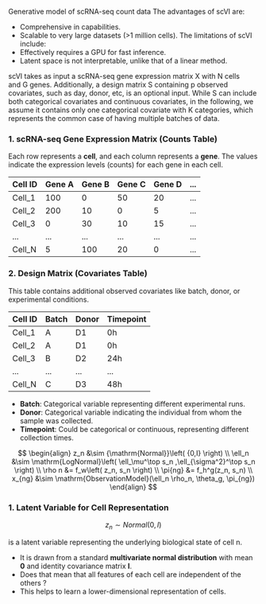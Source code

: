Generative model of scRNA-seq count data
The advantages of scVI are:
- Comprehensive in capabilities.
- Scalable to very large datasets (>1 million cells).
The limitations of scVI include:
- Effectively requires a GPU for fast inference.
- Latent space is not interpretable, unlike that of a linear method.

  
scVI takes as input a scRNA-seq gene expression matrix X with N cells and G genes. Additionally, a design matrix S containing p observed covariates, such as day, donor, etc, is an optional input. While S can include both categorical covariates and continuous covariates, in the following, we assume it contains only one categorical covariate with K categories, which represents the common case of having multiple batches of data.

### **1. scRNA-seq Gene Expression Matrix (Counts Table)**

Each row represents a **cell**, and each column represents a **gene**. The values indicate the expression levels (counts) for each gene in each cell.

| Cell ID | Gene A | Gene B | Gene C | Gene D | ... |
| ------- | ------ | ------ | ------ | ------ | --- |
| Cell_1  | 100    | 0      | 50     | 20     | ... |
| Cell_2  | 200    | 10     | 0      | 5      | ... |
| Cell_3  | 0      | 30     | 10     | 15     | ... |
| ...     | ...    | ...    | ...    | ...    | ... |
| Cell_N  | 5      | 100    | 20     | 0      | ... |
### **2. Design Matrix (Covariates Table)**

This table contains additional observed covariates like batch, donor, or experimental conditions.

| Cell ID | Batch | Donor | Timepoint |
| ------- | ----- | ----- | --------- |
| Cell_1  | A     | D1    | 0h        |
| Cell_2  | A     | D1    | 0h        |
| Cell_3  | B     | D2    | 24h       |
| ...     | ...   | ...   | ...       |
| Cell_N  | C     | D3    | 48h       |
- **Batch**: Categorical variable representing different experimental runs.
- **Donor**: Categorical variable indicating the individual from whom the sample was collected.
- **Timepoint**: Could be categorical or continuous, representing different collection times.

$$
 \begin{align}
 z_n &\sim {\mathrm{Normal}}\left( {0,I} \right) \\
 \ell_n &\sim \mathrm{LogNormal}\left( \ell_\mu^\top s_n ,\ell_{\sigma^2}^\top s_n \right) \\
 \rho n &= f_w\left( z_n, s_n \right) \\
 \pi{ng} &= f_h^g(z_n, s_n) \\
 x_{ng} &\sim \mathrm{ObservationModel}(\ell_n \rho_n, \theta_g, \pi_{ng})
 \end{align}
$$

### **1. Latent Variable for Cell Representation**

$$
z_n∼Normal(0,I)
$$

is a latent variable representing the underlying biological state of cell n.

- It is drawn from a standard **multivariate normal distribution** with mean **0** and identity covariance matrix **I**.
- Does that mean that all features of each cell are independent of the others ?
- This helps to learn a lower-dimensional representation of cells.